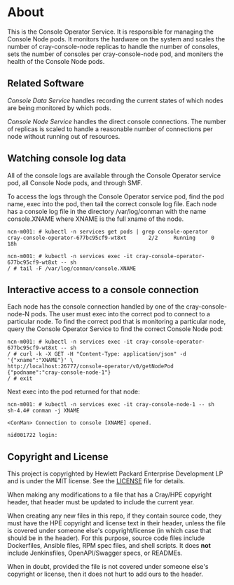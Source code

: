# About
This is the Console Operator Service.  It is responsible for managing the
Console Node pods.  It monitors the hardware on the system and scales 
the number of cray-console-node replicas to handle the number of consoles,
sets the number of consoles per cray-console-node pod, and moniters the
health of the Console Node pods.

## Related Software
*Console Data Service* handles recording the current states of which nodes 
are being monitored by which pods.

*Console Node Service* handles the direct console connections.  The number
of replicas is scaled to handle a reasonable number of connections per
node without running out of resources.

## Watching console log data
All of the console logs are available through the Console Operator service pod,
all Console Node pods, and through SMF.

To access the logs through the Console Operator service pod, find the pod name,
exec into the pod, then tail the correct console log file.  Each node has a
console log file in the directory /var/log/conman with the name console.XNAME
where XNAME is the full xname of the node.

```
ncn-m001: # kubectl -n services get pods | grep console-operator
cray-console-operator-677bc95cf9-wt8xt       2/2     Running     0          18h

ncn-m001: # kubectl -n services exec -it cray-console-operator-677bc95cf9-wt8xt -- sh
/ # tail -F /var/log/conman/console.XNAME
```

## Interactive access to a console connection
Each node has the console connection handled by one of the cray-console-node-N pods.  The
user must exec into the correct pod to connect to a particular node.  To find the correct
pod that is monitoring a particular node, query the Console Operator Service to find the
correct Console Node pod:
```
ncn-m001: # kubectl -n services exec -it cray-console-operator-677bc95cf9-wt8xt -- sh
/ # curl -k -X GET -H "Content-Type: application/json" -d '{"xname":"XNAME"}' \
http://localhost:26777/console-operator/v0/getNodePod
{"podname":"cray-console-node-1"}
/ # exit
```
Next exec into the pod returned for that node:
```
ncn-m001: # kubectl -n services exec -it cray-console-node-1 -- sh
sh-4.4# conman -j XNAME

<ConMan> Connection to console [XNAME] opened.

nid001722 login: 
```


## Copyright and License
This project is copyrighted by Hewlett Packard Enterprise Development LP and is under the MIT
license. See the [LICENSE](LICENSE) file for details.

When making any modifications to a file that has a Cray/HPE copyright header, that header
must be updated to include the current year.

When creating any new files in this repo, if they contain source code, they must have
the HPE copyright and license text in their header, unless the file is covered under
someone else's copyright/license (in which case that should be in the header). For this
purpose, source code files include Dockerfiles, Ansible files, RPM spec files, and shell
scripts. It does **not** include Jenkinsfiles, OpenAPI/Swagger specs, or READMEs.

When in doubt, provided the file is not covered under someone else's copyright or license, then
it does not hurt to add ours to the header.